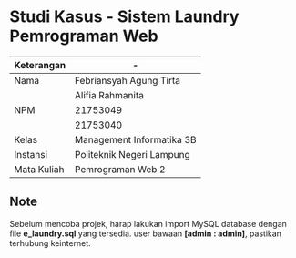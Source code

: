 # Studi Kasus - Sistem Laundry Pemrograman Web

| Keterangan    | -                         |
| ------------- | ------------------------- |
| Nama          | Febriansyah Agung Tirta   |
|               | Alifia Rahmanita          |
| NPM           | 21753049                  |
|               | 21753040                  |
| Kelas         | Management Informatika 3B |
| Instansi      | Politeknik Negeri Lampung |
| Mata Kuliah   | Pemrograman Web 2         |

## Note

Sebelum mencoba projek, harap lakukan import MySQL database dengan file **e_laundry.sql** yang tersedia. user bawaan **[admin : admin]**, pastikan terhubung keinternet.